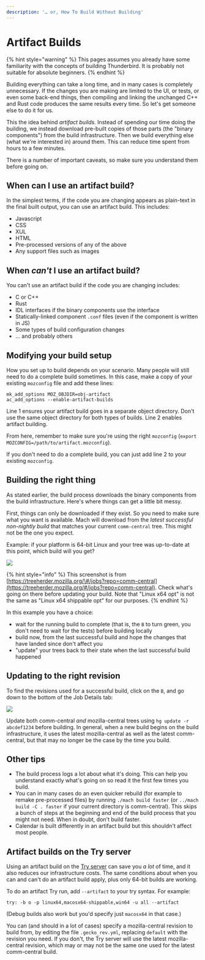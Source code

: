 ```yaml
---
description: '… or, How To Build Without Building'
---
```


# Artifact Builds

{% hint style="warning" %}
This pages assumes you already have some familiarity with the concepts of building Thunderbird. It is probably not suitable for absolute beginners.
{% endhint %}

Building everything can take a long time, and in many cases is completely unnecessary. If the changes you are making are limited to the UI, or tests, or even some back-end things, then compiling and linking the unchanged C++ and Rust code produces the same results every time. So let's get someone else to do it for us.

This the idea behind _artifact builds._ Instead of spending our time doing the building, we instead download pre-built copies of those parts \(the "binary components"\) from the build infrastructure. Then we build everything else \(what we're interested in\) around them. This can reduce time spent from hours to a few minutes.

There is a number of important caveats, so make sure you understand them before going on.

## When can I use an artifact build?

In the simplest terms, if the code you are changing appears as plain-text in the final built output, you can use an artifact build. This includes:

* Javascript
* CSS
* XUL
* HTML
* Pre-processed versions of any of the above
* Any support files such as images

## When _can't_ I use an artifact build?

You can't use an artifact build if the code you are changing includes:

* C or C++
* Rust
* IDL interfaces if the binary components use the interface
* Statically-linked component `.conf` files \(even if the component is written in JS\)
* Some types of build configuration changes
* … and probably others

## Modifying your build setup

How you set up to build depends on your scenario. Many people will still need to do a complete build sometimes. In this case, make a copy of your existing `mozconfig` file and add these lines:

```text
mk_add_options MOZ_OBJDIR=obj-artifact
ac_add_options --enable-artifact-builds
```

Line 1 ensures your artifact build goes in a separate object directory. Don't use the same object directory for both types of builds. Line 2 enables artifact building.

From here, remember to make sure you're using the right `mozconfig` \(`export MOZCONFIG=/path/to/artifact.mozconfig`\).

If you don't need to do a complete build, you can just add line 2 to your existing `mozconfig`.

## Building the right thing

As stated earlier, the build process downloads the binary components from the build infrastructure. Here's where things can get a little bit messy.

First, things can only be downloaded if they exist. So you need to make sure what you want is available. Mach will download from the _latest successful non-nightly build_ that matches your current `comm-central` tree. This might not be the one you expect.

Example: if your platform is 64-bit Linux and your tree was up-to-date at this point, which build will you get?

![](../../.gitbook/assets/which-artifact-build.svg.png)

{% hint style="info" %}
This screenshot is from [https://treeherder.mozilla.org/\#/jobs?repo=comm-central](https://treeherder.mozilla.org/#/jobs?repo=comm-central). Check what's going on there before updating your build. Note that "Linux x64 opt" is not the same as "Linux x64 shippable opt" for our purposes.
{% endhint %}

In this example you have a choice:

* wait for the running build to complete \(that is, the `B` to turn green, you don't need to wait for the tests\) before building locally
* build now, from the last successful build and hope the changes that have landed since don't affect you
* "update" your trees back to their state when the last successful build happened

## Updating to the right revision

To find the revisions used for a successful build, click on the `B`, and go down to the bottom of the Job Details tab:

![](../../.gitbook/assets/build-details.svg.png)

Update both comm-central _and_ mozilla-central trees using `hg update -r abcdef1234` before building. In general, when a new build begins on the build infrastructure, it uses the latest mozilla-central as well as the latest comm-central, but that may no longer be the case by the time you build.

## Other tips

* The build process logs a lot about what it's doing. This can help you understand exactly what's going on so read it the first few times you build.
* You can in many cases do an even quicker rebuild \(for example to remake pre-processed files\) by running `./mach build faster` \(or `../mach build -C . faster` if your current directory is comm-central\). This skips a bunch of steps at the beginning and end of the build process that you might not need. When in doubt, don't build faster.
* Calendar is built differently in an artifact build but this shouldn't affect most people.

## Artifact builds on the Try server

Using an artifact build on the [Try server](https://developer.thunderbird.net/thunderbird-development/fixing-a-bug/try-server) can save you _a lot_ of time, and it also reduces our infrastructure costs. The same conditions about when you can and can't do an artifact build apply, plus only 64-bit builds are working.

To do an artifact Try run, add `--artifact` to your try syntax. For example:

```text
try: -b o -p linux64,macosx64-shippable,win64 -u all --artifact
```

\(Debug builds also work but you'd specify just `macosx64` in that case.\)

You can \(and should in a lot of cases\) specify a mozilla-central revision to build from, by editing the file `.gecko_rev.yml`, replacing `default` with the revision you need. If you don't, the Try server will use the latest mozilla-central revision, which may or may not be the same one used for the latest comm-central build.

